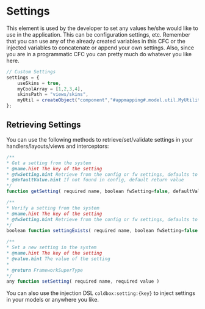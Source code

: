# Settings

This element is used by the developer to set any values he/she would like to use in the application. This can be configuration settings, etc. Remember that you can use any of the already created variables in this CFC or the injected variables to concatenate or append your own settings. Also, since you are in a programmatic CFC you can pretty much do whatever you like here.

```js
// Custom Settings
settings = {
	useSkins = true,
	myCoolArray = [1,2,3,4],
	skinsPath = "views/skins",
	myUtil = createObject("component","#appmapping#.model.util.MyUtility")
};
```

## Retrieving Settings

You can use the following methods to retrieve/set/validate settings in your handlers/layouts/views and interceptors:

```js
/**
* Get a setting from the system
* @name.hint The key of the setting
* @fwSetting.hint Retrieve from the config or fw settings, defaults to config
* @defaultValue.hint If not found in config, default return value
*/
function getSetting( required name, boolean fwSetting=false, defaultValue )

/**
* Verify a setting from the system
* @name.hint The key of the setting
* @fwSetting.hint Retrieve from the config or fw settings, defaults to config
*/
boolean function settingExists( required name, boolean fwSetting=false )

/**
* Set a new setting in the system
* @name.hint The key of the setting
* @value.hint The value of the setting
*
* @return FrameworkSuperType
*/
any function setSetting( required name, required value )
```

You can also use the injection DSL `coldbox:setting:{key}` to inject settings in your models or anywhere you like.